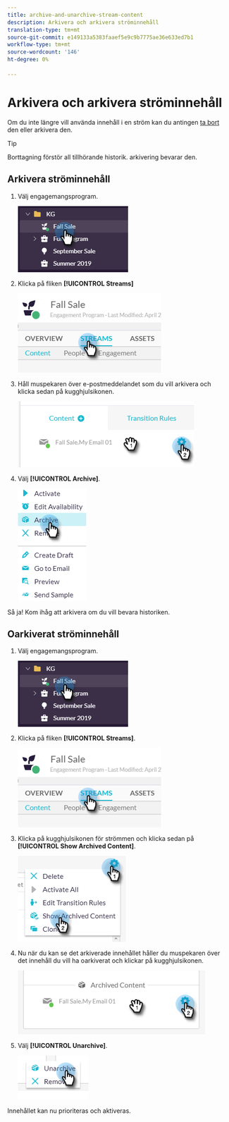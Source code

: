```yaml
---
title: archive-and-unarchive-stream-content
description: Arkivera och arkivera ströminnehåll
translation-type: tm+mt
source-git-commit: e149133a5383faaef5e9c9b7775ae36e633ed7b1
workflow-type: tm+mt
source-wordcount: '146'
ht-degree: 0%

---
```



# Arkivera och arkivera ströminnehåll

Om du inte längre vill använda innehåll i en ström kan du antingen [ta bort](/help/sky/remove-stream-content.md) den eller arkivera den.

>[!TIP]
>
>Borttagning förstör all tillhörande historik. arkivering
>bevarar den.

## Arkivera ströminnehåll

1. Välj engagemangsprogram.

   ![Bild ett](/help/sky/assets/engagement-programs/archive-and-unarchive-stream-content/archive-and-unarchive-stream-content-1.png)

1. Klicka på fliken **[!UICONTROL Streams]**

   ![Bild två](/help/sky/assets/engagement-programs/archive-and-unarchive-stream-content/archive-and-unarchive-stream-content-2.png)

1. Håll muspekaren över e-postmeddelandet som du vill arkivera och klicka sedan på kugghjulsikonen.

   ![Bild tre](/help/sky/assets/engagement-programs/archive-and-unarchive-stream-content/archive-and-unarchive-stream-content-3.png)

1. Välj **[!UICONTROL Archive]**.

   ![Bild fyra](/help/sky/assets/engagement-programs/archive-and-unarchive-stream-content/archive-and-unarchive-stream-content-4.png)

Så ja! Kom ihåg att arkivera om du vill bevara historiken.

## Oarkiverat ströminnehåll

1. Välj engagemangsprogram.

   ![Bild fem](/help/sky/assets/engagement-programs/archive-and-unarchive-stream-content/archive-and-unarchive-stream-content-5.png)

1. Klicka på fliken **[!UICONTROL Streams]**.

   ![Bild sex](/help/sky/assets/engagement-programs/archive-and-unarchive-stream-content/archive-and-unarchive-stream-content-6.png)

1. Klicka på kugghjulsikonen för strömmen och klicka sedan på **[!UICONTROL Show Archived Content]**.

   ![Bild sju](/help/sky/assets/engagement-programs/archive-and-unarchive-stream-content/archive-and-unarchive-stream-content-7.png)

1. Nu när du kan se det arkiverade innehållet håller du muspekaren över det innehåll du vill ha oarkiverat och klickar på kugghjulsikonen.

   ![Bild åtta](/help/sky/assets/engagement-programs/archive-and-unarchive-stream-content/archive-and-unarchive-stream-content-8.png)

1. Välj **[!UICONTROL Unarchive]**.

   ![Bild nio](/help/sky/assets/engagement-programs/archive-and-unarchive-stream-content/archive-and-unarchive-stream-content-9.png)

Innehållet kan nu prioriteras och aktiveras.
